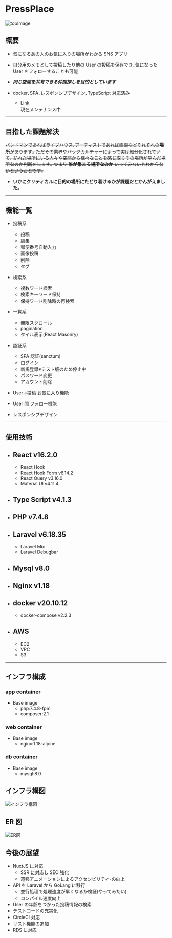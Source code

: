 # PressPlace

![topImage](https://github.com/mxxxnxxx/ImageWarehouse/blob/main/PressPlaceNginx/sphere.png)

## 概要

- 気になるあの人のお気に入りの場所がわかる SNS アプリ
- 自分用のメモとして投稿したり他の User の投稿を保存でき､気になった User をフォローすることも可能
- **_同じ空間を共有できる仲間探しを目的としています_**
- docker､SPA､レスポンシブデザイン､TypeScript 対応済み

  - Link  
    現在メンテナンス中
    <!-- - テスト用アカウント
      メールアドレス：
      パスワード : -->

---

## 目指した課題解決

~~バンドマンであればライブハウス､アーティストであれば画廊などそれぞれの**場所**があります｡
ただその業界やバックカルチャーによって実は細分化されていて､ 訪れた場所にいる人々や空間から様々なことを感じ取りその場所が望んだ場所なのか判断をします｡
つまり **誰が集まる場所なのか** いってみないとわからないということです｡~~

- **いかにクリティカルに目的の場所にたどり着けるかが課題だとかんがえました｡**

---

## 機能一覧

- 投稿系

  - 投稿
  - 編集
  - 郵便番号自動入力
  - 画像投稿
  - 削除
  - タグ

- 検索系
  - 複数ワード検索
  - 検索キーワード保持
  - 保持ワード削除時の再検索
- 一覧系
  - 無限スクロール
  - pagination
  - タイル表示(React Masonry)
- 認証系
  - SPA 認証(sanctum)
  - ログイン
  - 新規登録※テスト版のため停止中
  - パスワード変更
  - アカウント削除
- User->投稿 お気に入り機能
- User 間 フォロー機能

- レスポンシブデザイン

---

## 使用技術

- ## React v16.2.0
  - React Hook
  - React Hook Form v6.14.2
  - React Query v3.16.0
  - Material UI v4.11.4
- ## Type Script v4.1.3
- ## PHP v7.4.8
- ## Laravel v6.18.35
  - Laravel Mix
  - Laravel Debugbar
- ## Mysql v8.0
- ## Nginx v1.18
- ## docker v20.10.12
  - docker-compose v2.2.3
- ## AWS
  - EC2
  - VPC
  - S3

---

## インフラ構成

### app container

- Base image
  - php:7.4.8-fpm
  - composer:2.1

### web container

- Base image
  - nginx:1.18-alpine

### db container

- Base image
  - mysql:8.0

## インフラ構図

![インフラ構図](https://github.com/mxxxnxxx/ImageWarehouse/blob/main/PressPlaceNginx/PressPlaceNginxInfrastructure.jpg)

## ER 図

![ER図](https://github.com/mxxxnxxx/ImageWarehouse/blob/main/PressPlaceNginx/PressPlaceNginxDBNR.png)

## 今後の展望

- NuxtJS に対応
  - SSR に対応し SEO 強化
  - 遷移アニメーションによるアクセシビリティ-の向上
- API を Laravel から GoLang に移行
  - 並行処理で処理速度が早くなるか検証(やってみたい)
  - コンパイル速度向上
- User の年齢をつかった投稿情報の検索
- テストコードの充実化
- CircleCI 対応
- リスト機能の追加
- RDS に対応
